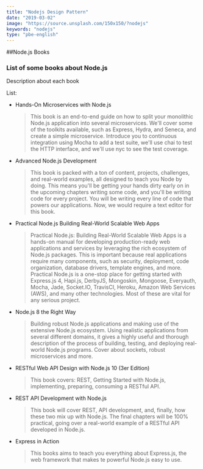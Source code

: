 ```yaml
---
title: "Nodejs Design Pattern"
date: "2019-03-02"
image: "https://source.unsplash.com/150x150/?nodejs"
keywords: "nodejs"
type: "pbe-english"
---
```


##Node.js Books 

### List of some books about Node.js

Description about each book

List:

- Hands-On Microservices with Node.js

    > This book is an end-to-end guide on how to split your monolithic Node.js application into several microservices. We'll cover some of the toolkits available, such as Express, Hydra, and Seneca, and create a simple microservice. Introduce you to continuous integration using Mocha to add a test suite, we'll use chai to test the HTTP interface, and we'll use nyc to see the test coverage.

- Advanced Node.js Development

    > This book is packed with a ton of content, projects, challenges, and real-world examples, all designed to teach you Node by doing. This means you'll be getting your hands dirty early on in the upcoming chapters writing some code, and you'll be writing code for every project. You will be writing every line of code that powers our applications. Now, we would require a text editor for this book.

- Practical Node.js Building Real-World Scalable  Web Apps

    > Practical Node.js: Building Real-World Scalable Web Apps is a hands-on manual for developing production-ready web applications and services by leveraging the rich ecosystem of Node.js packages. This is important because real applications require many components, such as security, deployment, code organization, database drivers, template engines, and more.
    Practical Node.js is a one-stop place for getting started with Express.js 4, Hapi.js, DerbyJS, Mongoskin, Mongoose, Everyauth, Mocha, Jade, Socket.IO, TravisCI, Heroku, Amazon Web Services (AWS), and many other technologies. Most of these are vital for any serious project.

- Node.js 8 the Right Way

    > Building robust Node.js applications and making use of the extensive Node.js ecosystem. Using realistic applications from several different domains, it gives a highly useful and thorough description of the process of building, testing, and deploying real-world Node.js programs. Cover about sockets, robust microservices and more.

- RESTful Web API Design with Node.js 10 (3er Edition)

    > This book covers: REST, Getting Started with Node.js, implementing, preparing, consuming a RESTful API.

- REST API Development with Node.js

    >  This book will cover REST, API development, and, finally, how these two mix up with Node.js. The final chapters will be 100% practical, going over a real-world example of a RESTful API developed in Node.js. 

- Express in Action

    > This books aims to teach you everything about Express.js, the web framework that makes te powerful Node.js easy to use.